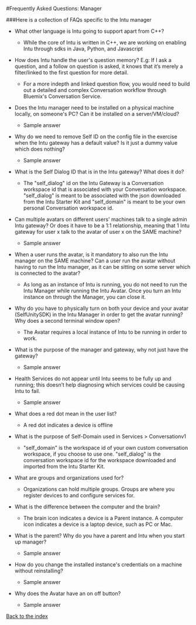 #Frequently Asked Questions: Manager

###Here is a collection of FAQs specific to the Intu manager

* What other language is Intu going to support apart from C++?
  * While the core of Intu is written in C++, we are working on enabling Intu through sdks in Java, Python, and Javascript

* How does Intu handle the user's question memory? E.g: If I ask a question, and a follow on question is asked, it knows that it’s merely a filter/linked to the first question for more detail.
  * For a more indepth and linked question flow, you would need to build out a detailed and complex Conversation workflow through Bluemix's Conversation Service.

* Does the Intu manager need to be installed on a physical machine locally, on someone's PC? Can it be installed on a server/VM/cloud?
  * Sample answer

* Why do we need to remove Self ID on the config file in the exercise when the Intu gateway has a default value? Is it just a dummy value which does nothing?
  * Sample answer

* What is the Self Dialog ID that is in the Intu gateway? What does it do?
  * The "self_dialog" id on the Intu Gateway is a Conversation workspace id that is associated with your Conversation workspace.  "self_dialog" is meant to be associated with the json downloaded from the Intu Starter Kit and "self_domain" is meant to be your own personal Conversation workspace id.

* Can multiple avatars on different users' machines talk to a single admin Intu gateway? Or does it have to be a 1:1 relationship, meaning that 1 Intu gateway for user x talk to the avatar of user x on the SAME machine?
  * Sample answer

* When a user runs the avatar, is it mandatory to also run the Intu manager on the SAME machine? Can a user run the avatar without having to run the Intu manager, as it can be sitting on some server which is connected to the avatar?
  * As long as an instance of Intu is running, you do not need to run the Intu Manager while running the Intu Avatar.  Once you turn an Intu instance on through the Manager, you can close it.

* Why do you have to physically turn on both your device and your avatar (SelfUnitySDK) in the Intu Manager in order to get the avatar running? Why does a second terminal window open?
  * The Avatar requires a local instance of Intu to be running in order to work.

* What is the purpose of the manager and gateway, why not just have the gateway?
  * Sample answer

* Health Services do not appear until Intu seems to be fully up and running; this doesn’t help diagnosing which services could be causing Intu to fail.
  * Sample answer

* What does a red dot mean in the user list?
  * A red dot indicates a device is offline

* What is the purpose of Self-Domain used in Services > Conversationv1
  * "self_domain" is the workspace id of your own custom conversation workspace, if you choose to use one.  "self_dialog" is the conversation workspace id for the workspace downloaded and imported from the Intu Starter Kit.

* What are groups and organizations used for?
  * Organizations can hold multiple groups.  Groups are where you register devices to and configure services for.

* What is the difference between the computer and the brain?
  * The brain icon indicates a device is a Parent instance.  A computer icon indicates a device is a laptop device, such as PC or Mac.

* What is the parent? Why do you have a parent and Intu when you start up manager?
  * Sample answer

* How do you change the installed instance's credentials on a machine without reinstalling?
  * Sample answer

* Why does the Avatar have an on off button?
  * Sample answer

[Back to the index](../../README.md)
